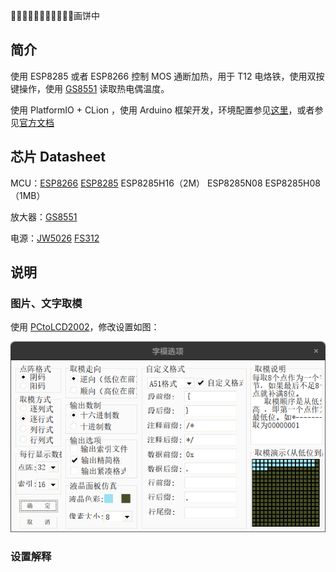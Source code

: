 🍪🍪🍪🍪🍪🍪🍪🍪🍪🍪🍪画饼中

## 简介

使用 ESP8285 或者 ESP8266 控制 MOS 通断加热，用于 T12 电烙铁，使用双按键操作，使用 [GS8551](http://www.semiee.com/002547f3-8d6a-4e20-8d2c-8b5922c1cb3d.html) 读取热电偶温度。

使用 PlatformIO + CLion ，使用 Arduino 框架开发，环境配置参见[这里](https://www.jianguoyun.com/p/DcLwExQQjeHjChiP5twEIAA)，或者参见[官方文档](https://docs.platformio.org/en/latest/integration/ide/clion.html#ide-clion)

## 芯片 Datasheet

MCU：[ESP8266](https://www.espressif.com/zh-hans/support/documents/technical-documents?keys=&field_type_tid%5B%5D=492)  [ESP8285](http://www.semiee.com/search?searchModel=esp8285)  ESP8285H16（2M）  ESP8285N08 ESP8285H08（1MB）

放大器：[GS8551](http://www.semiee.com/002547f3-8d6a-4e20-8d2c-8b5922c1cb3d.html) 

电源：[JW5026](http://www.semiee.com/0be2323a-29ac-47c7-a57d-88a9e1451cfb.html)  [FS312](http://www.semiee.com/5d0a8fc3-8f2a-4743-9e56-e9378ba42125.html)

## 说明

### 图片、文字取模

使用 [PCtoLCD2002](https://github.com/fishjump/PCtoLCD2002_exe)，修改设置如图：

![image-20221005110249285](assets/image-20221005110249285.png)

### 设置解释
